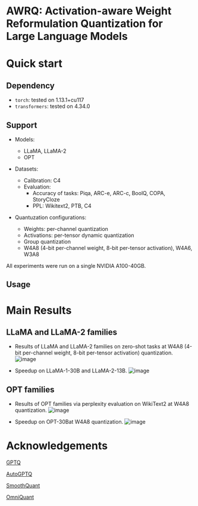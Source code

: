 # AWRQ: Activation-aware Weight Reformulation Quantization for Large Language Models


# Quick start
## Dependency
- `torch`:  tested on 1.13.1+cu117
- `transformers`: tested on 4.34.0

## Support
- Models:
  - LLaMA, LLaMA-2
  - OPT
 
- Datasets:
  - Calibration: C4
  - Evaluation:
    - Accuracy of tasks: Piqa, ARC-e, ARC-c, BoolQ, COPA, StoryCloze
    - PPL: Wikitext2, PTB, C4
   
- Quantuzation configurations:
  - Weights: per-channel quantization
  - Activations: per-tensor dynamic quantization
  - Group quantization
  - W4A8 (4-bit per-channel weight, 8-bit per-tensor activation), W4A6, W3A8

All experiments were run on a single NVIDIA A100-40GB.

 ## Usage

# Main Results
## LLaMA and LLaMA-2 families
- Results of LLaMA and LLaMA-2 families on zero-shot tasks at W4A8 (4-bit per-channel weight, 8-bit per-tensor activation) quantization.
![image](https://github.com/zl200881/AWRQ/assets/17473403/2b264eaf-a6d4-458b-9f8e-c49ad2a8595b)

- Speedup on LLaMA-1-30B and LLaMA-2-13B.
![image](https://github.com/zl200881/AWRQ/assets/17473403/586ee1ee-047e-48be-a701-bcc19d45bcaf)


## OPT families
- Results of OPT families via perplexity evaluation on WikiText2 at W4A8 quantization.
![image](https://github.com/zl200881/AWRQ/assets/17473403/46287f96-f9f6-4741-9630-8ae9449370c4)

- Speedup on OPT-30Bat W4A8 quantization.
![image](https://github.com/zl200881/AWRQ/assets/17473403/0c14ddfb-90da-461f-89ea-85a14a1df664)

# Acknowledgements
[GPTQ](https://github.com/IST-DASLab/gptq)

[AutoGPTQ](https://github.com/AutoGPTQ/AutoGPTQ)

[SmoothQuant](https://github.com/mit-han-lab/smoothquant)

[OmniQuant](https://github.com/OpenGVLab/OmniQuant?tab=readme-ov-file)
